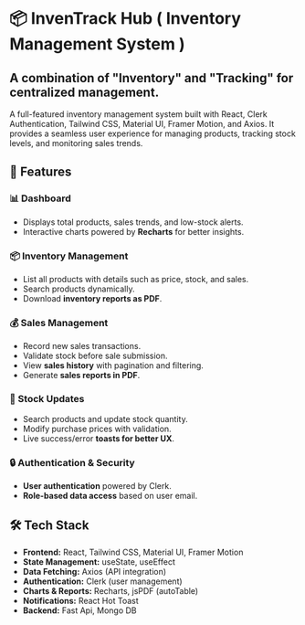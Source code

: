 # 📦 InvenTrack Hub ( Inventory Management System )

## A combination of "Inventory" and "Tracking" for centralized management.

A full-featured inventory management system built with React, Clerk Authentication, Tailwind CSS, Material UI, Framer Motion, and Axios. It provides a seamless user experience for managing products, tracking stock levels, and monitoring sales trends.

## 🚀 Features

### 📊 Dashboard
- Displays total products, sales trends, and low-stock alerts.
- Interactive charts powered by **Recharts** for better insights.

### 📦 Inventory Management
- List all products with details such as price, stock, and sales.
- Search products dynamically.
- Download **inventory reports as PDF**.

### 💰 Sales Management
- Record new sales transactions.
- Validate stock before sale submission.
- View **sales history** with pagination and filtering.
- Generate **sales reports in PDF**.

### 🔄 Stock Updates
- Search products and update stock quantity.
- Modify purchase prices with validation.
- Live success/error **toasts for better UX**.

### 🔒 Authentication & Security
- **User authentication** powered by Clerk.
- **Role-based data access** based on user email.

## 🛠️ Tech Stack

- **Frontend:** React, Tailwind CSS, Material UI, Framer Motion
- **State Management:** useState, useEffect
- **Data Fetching:** Axios (API integration)
- **Authentication:** Clerk (user management)
- **Charts & Reports:** Recharts, jsPDF (autoTable)
- **Notifications:** React Hot Toast
- **Backend:** Fast Api, Mongo DB
